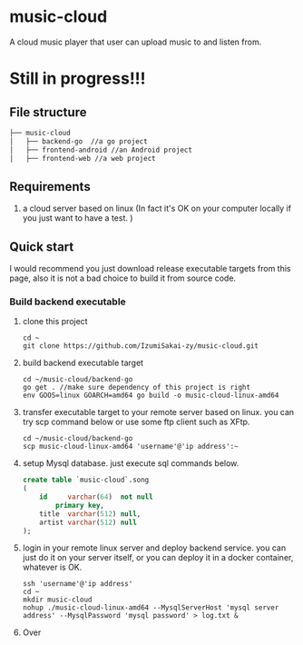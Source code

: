 # music-cloud
A cloud music player that user can upload music to and listen from.

# Still in progress!!!



## File structure

```sh
├── music-cloud
│   ├── backend-go  //a go project
│   ├── frontend-android //an Android project
│   ├── frontend-web //a web project
```



## Requirements

1. a cloud server based on linux (In fact it's OK on your computer locally if you just want to have a test. )



## Quick start

I would recommend you just download release executable targets from this page, also it is not a bad choice to build it  from source code.

### Build backend executable

1. clone this project 

   ```shell
   cd ~
   git clone https://github.com/IzumiSakai-zy/music-cloud.git
   ```

2. build backend executable target

   ```shell
   cd ~/music-cloud/backend-go
   go get . //make sure dependency of this project is right
   env GOOS=linux GOARCH=amd64 go build -o music-cloud-linux-amd64
   ```

3. transfer executable target to your remote server based on linux. you can try scp command below or use some ftp client such as XFtp.

   ```shell
   cd ~/music-cloud/backend-go
   scp music-cloud-linux-amd64 'username'@'ip address':~
   ```

4. setup Mysql database.  just execute sql commands below.

   ```sql
   create table `music-cloud`.song
   (
       id     varchar(64)  not null
           primary key,
       title  varchar(512) null,
       artist varchar(512) null
   );
   ```

5. login in your remote linux server and deploy backend service. you can just do it on your server itself, or you can deploy it in a docker container, whatever is OK.

   ```shell
   ssh 'username'@'ip address'
   cd ~
   mkdir music-cloud
   nohup ./music-cloud-linux-amd64 --MysqlServerHost 'mysql server address' --MysqlPassword 'mysql password' > log.txt &
   ```

6. Over
